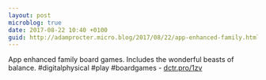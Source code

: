 ```yaml
---
layout: post
microblog: true
date: 2017-08-22 10:40 +0100
guid: http://adamprocter.micro.blog/2017/08/22/app-enhanced-family.html
---
```

App enhanced family board games. Includes the wonderful beasts of balance. #digitalphysical #play #boardgames - [dctr.pro/1zv](http://dctr.pro/1zv)
